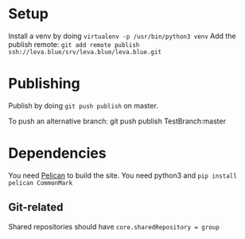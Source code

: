 # Setup

Install a venv by doing `virtualenv -p /usr/bin/python3 venv`
Add the publish remote:
`git add remote publish ssh://leva.blue/srv/leva.blue/leva.blue.git`

# Publishing

Publish by doing `git push publish` on master.

To push an alternative branch:
    git push publish TestBranch:master

# Dependencies

You need [Pelican](blog.getpelican.com) to build the site.
You need python3 and `pip install pelican CommonMark`

## Git-related
Shared repositories should have `core.sharedRepository = group`
